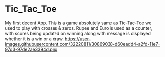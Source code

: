 # Tic_Tac_Toe
My first decent App. This is a game absolutely same as Tic-Tac-Toe we used to play with crosses & zeros. Rupee and Euro is used as a counter, with scores being updated on winning along with message is displayed whether it is a win or a draw. 
https://user-images.githubusercontent.com/32220811/30869038-d60eadd4-a2fd-11e7-97d3-97de2ae3394d.png
